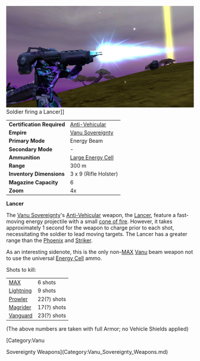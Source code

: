 ![](../images/Lancer.jpg "fig:Lancer.jpg") Soldier firing a Lancer\]\]

|                            |                                                       |
| -------------------------- | ----------------------------------------------------- |
| **Certification Required** | [Anti-Vehicular](../certifications/Anti-Vehicular.md) |
| **Empire**                 | [Vanu Sovereignty](../etc/Vanu_Sovereignty.md)        |
| **Primary Mode**           | Energy Beam                                           |
| **Secondary Mode**         | \-                                                    |
| **Ammunition**             | [Large Energy Cell](Large_Energy_Cell.md)             |
| **Range**                  | 300 m                                                 |
| **Inventory Dimensions**   | 3 x 9 (Rifle Holster)                                 |
| **Magazine Capacity**      | 6                                                     |
| **Zoom**                   | 4x                                                    |

**Lancer**

The [Vanu Sovereignty](../etc/Vanu_Sovereignty.md)'s
[Anti-Vehicular](../certifications/Anti-Vehicular.md) weapon, the
[Lancer](Lancer.md), feature a fast-moving energy projectile
with a small [cone of fire](../etc/Cone_of_fire.md). However, it takes
approximately 1 second for the weapon to charge prior to each shot,
necessitating the soldier to lead moving targets. The Lancer has a
greater range than the [Phoenix](Phoenix.md) and
[Striker](Striker.md).

As an interesting sidenote, this is the only non-[MAX](../items/Mechanized_Assault_Exo-Suit.md)
[Vanu](../etc/Vanu_Sovereignty.md) beam weapon not to use the universal [Energy
Cell](../ammunition/Energy_Cell.md) ammo.

Shots to kill:

|                                                |             |
| ---------------------------------------------- | ----------- |
| [MAX](../items/Mechanized_Assault_Exo-Suit.md) | 6 shots     |
| [Lightning](../vehicles/Lightning.md)          | 9 shots     |
| [Prowler](../vehicles/Prowler.md)              | 22(?) shots |
| [Magrider](../vehicles/Magrider.md)            | 17(?) shots |
| [Vanguard](../vehicles/Vanguard.md)            | 23(?) shots |

(The above numbers are taken with full Armor; no Vehicle Shields
applied)

<!--[Category:Game Items](Category:Game_Items.md)-->
<!--[Category:Weapons](Category:Weapons.md)--> [Category:Vanu
Sovereignty Weapons](Category:Vanu_Sovereignty_Weapons.md)
